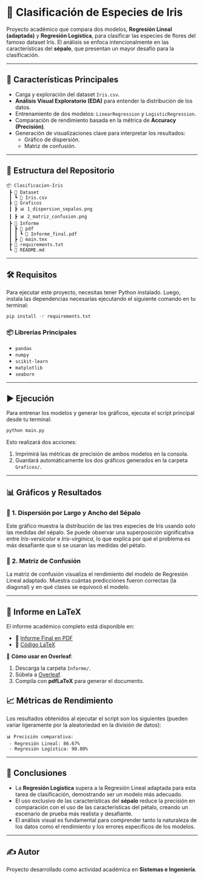 # 🌸 Clasificación de Especies de Iris

Proyecto académico que compara dos modelos, **Regresión Lineal (adaptada)** y **Regresión Logística**, para clasificar las especies de flores del famoso dataset Iris. El análisis se enfoca intencionalmente en las características del **sépalo**, que presentan un mayor desafío para la clasificación.

---

## 🚀 Características Principales

* Carga y exploración del dataset `Iris.csv`.
* **Análisis Visual Exploratorio (EDA)** para entender la distribución de los datos.
* Entrenamiento de dos modelos: `LinearRegression` y `LogisticRegression`.
* Comparación de rendimiento basada en la métrica de **Accuracy (Precisión)**.
* Generación de visualizaciones clave para interpretar los resultados:
    * Gráfico de dispersión.
    * Matriz de confusión.

---

## 📂 Estructura del Repositorio

```
📦 Clasificacion-Iris
 ┣ 📂 Dataset
 ┃ ┗ 📜 Iris.csv
 ┣ 📂 Graficos
 ┃ ┣ 📊 1_dispersion_sepalos.png
 ┃ ┣ 📊 2_matriz_confusion.png
 ┣ 📂 Informe
 ┃ ┣ 📂 pdf
 ┃ ┃ ┗ 📜 Informe_final.pdf
 ┃ ┣ 📜 main.tex
 ┣ 📜 requirements.txt
 ┗ 📜 README.md
```

---

## 🛠️ Requisitos

Para ejecutar este proyecto, necesitas tener Python instalado. Luego, instala las dependencias necesarias ejecutando el siguiente comando en tu terminal:

```bash
pip install -r requirements.txt
```

### 📦 Librerías Principales

* `pandas`
* `numpy`
* `scikit-learn`
* `matplotlib`
* `seaborn`

---

## ▶️ Ejecución

Para entrenar los modelos y generar los gráficos, ejecuta el script principal desde tu terminal:

```bash
python main.py
```

Esto realizará dos acciones:
1.  Imprimirá las métricas de precisión de ambos modelos en la consola.
2.  Guardará automáticamente los dos gráficos generados en la carpeta `Graficos/`.

---

## 📊 Gráficos y Resultados

### 🔹 1. Dispersión por Largo y Ancho del Sépalo
Este gráfico muestra la distribución de las tres especies de Iris usando solo las medidas del sépalo. Se puede observar una superposición significativa entre *Iris-versicolor* e *Iris-virginica*, lo que explica por qué el problema es más desafiante que si se usaran las medidas del pétalo.

### 🔹 2. Matriz de Confusión
La matriz de confusión visualiza el rendimiento del modelo de Regresión Lineal adaptado. Muestra cuántas predicciones fueron correctas (la diagonal) y en qué clases se equivocó el modelo.

---

## 📑 Informe en LaTeX

El informe académico completo está disponible en:

* 📄 [Informe Final en PDF](Informe/pdf/Informe_final.pdf)
* 📜 [Código LaTeX](Informe/main.tex)

📌 **Cómo usar en Overleaf**:

1. Descarga la carpeta `Informe/`.
2. Súbela a [Overleaf](https://www.overleaf.com/).
3. Compila con **pdfLaTeX** para generar el documento.


## 📈 Métricas de Rendimiento

Los resultados obtenidos al ejecutar el script son los siguientes (pueden variar ligeramente por la aleatoriedad en la división de datos):

```
📊 Precisión comparativa:
 - Regresión Lineal: 86.67%
 - Regresión Logística: 90.00%
```

---

## 📌 Conclusiones

* La **Regresión Logística** supera a la Regresión Lineal adaptada para esta tarea de clasificación, demostrando ser un modelo más adecuado.
* El uso exclusivo de las características del **sépalo** reduce la precisión en comparación con el uso de las características del pétalo, creando un escenario de prueba más realista y desafiante.
* El análisis visual es fundamental para comprender tanto la naturaleza de los datos como el rendimiento y los errores específicos de los modelos.

---

## ✍️ Autor

Proyecto desarrollado como actividad académica en **Sistemas e Ingeniería**.
